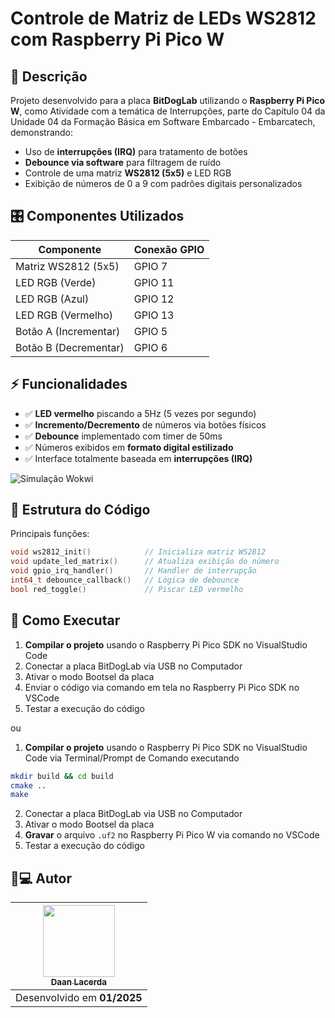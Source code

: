 
# Controle de Matriz de LEDs WS2812 com Raspberry Pi Pico W

## 📝 Descrição
Projeto desenvolvido para a placa **BitDogLab** utilizando o **Raspberry Pi Pico W**, como Atividade com a temática de Interrupções,
parte do Capítulo 04 da Unidade 04 da Formação Básica em Software Embarcado - Embarcatech, demonstrando:
- Uso de **interrupções (IRQ)** para tratamento de botões
- **Debounce via software** para filtragem de ruído
- Controle de uma matriz **WS2812 (5x5)** e LED RGB
- Exibição de números de 0 a 9 com padrões digitais personalizados

## 🎛 Componentes Utilizados
| Componente              | Conexão GPIO       |
|-------------------------|--------------------|
| Matriz WS2812 (5x5)     | GPIO 7             |
| LED RGB (Verde)         | GPIO 11            |
| LED RGB (Azul)          | GPIO 12            |
| LED RGB (Vermelho)      | GPIO 13            |
| Botão A (Incrementar)   | GPIO 5             |
| Botão B (Decrementar)   | GPIO 6             |

## ⚡ Funcionalidades
- ✅ **LED vermelho** piscando a 5Hz (5 vezes por segundo)
- ✅ **Incremento/Decremento** de números via botões físicos
- ✅ **Debounce** implementado com timer de 50ms
- ✅ Números exibidos em **formato digital estilizado**
- ✅ Interface totalmente baseada em **interrupções (IRQ)**

![Simulação Wokwi](https://wokwi.com/projects/421821924530235393)

## 🧩 Estrutura do Código
Principais funções:
```c
void ws2812_init()            // Inicializa matriz WS2812
void update_led_matrix()      // Atualiza exibição do número 
void gpio_irq_handler()       // Handler de interrupção
int64_t debounce_callback()   // Lógica de debounce
bool red_toggle()             // Piscar LED vermelho
```

## 🚀 Como Executar
1. **Compilar o projeto** usando o Raspberry Pi Pico SDK no VisualStudio Code
2. Conectar a placa BitDogLab via USB no Computador
3. Ativar o modo Bootsel da placa
4. Enviar o código via comando em tela no Raspberry Pi Pico SDK no VSCode
5. Testar a execução do código

ou
1. **Compilar o projeto** usando o Raspberry Pi Pico SDK no VisualStudio Code via Terminal/Prompt de Comando executando 
```bash
mkdir build && cd build
cmake ..
make
```
2. Conectar a placa BitDogLab via USB no Computador
3. Ativar o modo Bootsel da placa
4.  **Gravar** o arquivo `.uf2` no Raspberry Pi Pico W via comando no VSCode
3. Testar a execução do código

## 👨💻 Autor
| [<img src="https://avatars.githubusercontent.com/DaanLacerdaa" width=115><br><sub>Daan Lacerda</sub>](https://github.com/DaanLacerdaa) |
| :----------------------------------------------------------------------------------------------------------------------------------:   |
| Desenvolvido em **01/2025**                                                                                                            |
